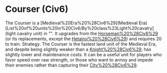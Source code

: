 # Courser (Civ6)

The Courser is a [Medieval%20Era%20%28Civ6%29](Medieval Era) [List%20of%20units%20in%20Civ6/By%20class%23Light%20cavalry](light cavalry unit) in "". It upgrades from the [Horseman%20%28Civ6%29](Horseman) (or its replacements, except the [Hetairoi%20%28Civ6%29](Hetairoi)) and requires 20 to train.
Strategy.
The Courser is the fastest land unit of the Medieval Era, and despite being slightly weaker than a [Knight%20%28Civ6%29](Knight), has slightly lower and maintenance costs. It can be a useful unit for players who favor speed over raw strength, or those who want to annoy and impede their enemies rather than capturing their [City%20%28Civ6%29](cities).
